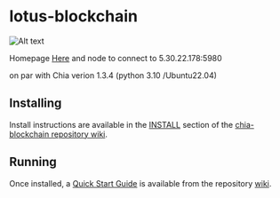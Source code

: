 # lotus-blockchain

![Alt text](https://agem.ae/lotus_ascii.png)

Homepage [Here](https://lotusgang.org) and node to connect to 5.30.22.178:5980 

on par with Chia verion 1.3.4 (python 3.10 /Ubuntu22.04)

## Installing

Install instructions are available in the
[INSTALL](https://github.com/Chia-Network/chia-blockchain/wiki/INSTALL)
section of the
[chia-blockchain repository wiki](https://github.com/Chia-Network/chia-blockchain/wiki).

## Running

Once installed, a
[Quick Start Guide](https://github.com/Chia-Network/chia-blockchain/wiki/Quick-Start-Guide)
is available from the repository
[wiki](https://github.com/Chia-Network/chia-blockchain/wiki).

